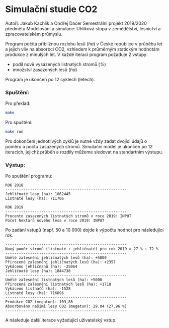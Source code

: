 # Simulační studie CO2
Autoři: Jakub Kachlík a Ondřej Dacer
Semestrální projekt 2019/2020 předmětu Modelování a simulace: Uhlíková stopa v zemědělství, lesnictví a zpracovatelském průmyslu.

Program počítá přibližnou rozlohu lesů (*ha*) v České republice v průběhu let a jejich vliv na absorbci CO2, vzhledem k průměrným statickým hodnotám produkce z minulých let. V každé iteraci program požaduje 2 vstupy: 
- podíl nově vysázených listnatých stromů (*%*)
- množství zasazených lesů (*ha*)

Program je ukončen po 12 cyklech (letech).
### Spuštění:
Pro překlad:
```sh
make
```
Pro spuštění:
```sh
make run
```

Pro dokončení jednotlivých cyklů je nutné vždy zadat dvojici údajů o poměru a počtu zasazených stromů. Simulační model je ukončen po 12 iteracích, jejichž průběh a rozdíly můžeme sledovat na standartním výstupu.

### Výstup:
Po spuštění programu:

```
ROK 2018
------------------------------------------------------
Jehličnaté lesy (ha): 1862445
Listnaté lesy (ha): 711706

ROK 2019
------------------------------------------------------
Procento zasazených listnatých stromů v roce 2019: INPUT
Počet hektarů nového lesa v roce 2019: INPUT
```
Po zadání vstupů (např. 50 a 10 000) dojde k výpočtu hodnot pro následující rok.
```
------------------------------------------------------
Nový poměr stromů (listnaté : jehličnaté) pro rok 2019 = 27 % : 72 %
------------------------------------------------------
Umělé zalesnění jehličnatých lesů (ha): +5000
Přirozené zalesnění jehličnatých lesů (ha): +2357
Vykáceno jehličnanů (ha): -25064
Jehličnaté lesy (ha): 1844738
------------------------------------------------------
Umělé zalesnění listnatých lesů (ha): +5000
Přirozené zalesnění listnatých lesů (ha): +1718
Vykáceno listnáčů (ha): -1528
Listnaté lesy (ha): 716896
------------------------------------------------------
Produkce CO2 (megatun): 103,88
Absorbováno našimi lesy CO2 (megatun): 29.04 (27.96 %)
------------------------------------------------------
```
A následuje další iterace vyžadující uživatelský vstup.

